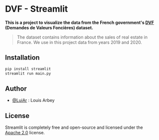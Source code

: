 # DVF - Streamlit

**This is a project to visualize the data from the French government's [DVF](https://www.data.gouv.fr/fr/datasets/demandes-de-valeurs-foncieres/) (Demandes de Valeurs Foncières) dataset.** 

> The dataset contains information about the sales of real estate in France. 
> We use in this project data from years 2019 and 2020.

## Installation

```bash
pip install streamlit
streamlit run main.py
```

## Author

- [@LuiAr](https://www.github.com/LuiAr) : Louis Arbey

## License

Streamlit is completely free and open-source and licensed under the [Apache 2.0](https://www.apache.org/licenses/LICENSE-2.0) license.
